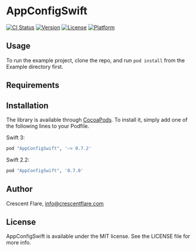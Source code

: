 # AppConfigSwift

[![CI Status](http://img.shields.io/travis/crescentflare/AppConfigSwift.svg?style=flat)](https://travis-ci.org/crescentflare/AppConfigSwift)
[![Version](https://img.shields.io/cocoapods/v/AppConfigSwift.svg?style=flat)](http://cocoapods.org/pods/AppConfigSwift)
[![License](https://img.shields.io/cocoapods/l/AppConfigSwift.svg?style=flat)](http://cocoapods.org/pods/AppConfigSwift)
[![Platform](https://img.shields.io/cocoapods/p/AppConfigSwift.svg?style=flat)](http://cocoapods.org/pods/AppConfigSwift)

## Usage

To run the example project, clone the repo, and run `pod install` from the Example directory first.

## Requirements

## Installation

The library is available through [CocoaPods](http://cocoapods.org). To install it, simply add one of the following lines to your Podfile.

Swift 3:

```ruby
pod "AppConfigSwift", '~> 0.7.2'
```

Swift 2.2:

```ruby
pod "AppConfigSwift", '0.7.0'
```

## Author

Crescent Flare, info@crescentflare.com

## License

AppConfigSwift is available under the MIT license. See the LICENSE file for more info.
